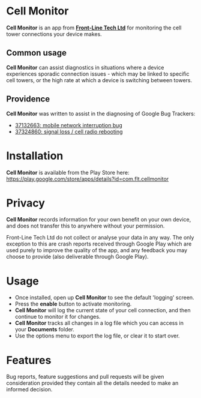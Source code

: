 # Cell Monitor
__Cell Monitor__ is an app from __[Front-Line Tech Ltd](http://front-line-tech.com/)__ for monitoring the cell tower connections
your device makes.

## Common usage
__Cell Monitor__ can assist diagnostics in situations where a device experiences sporadic connection issues - which may be
linked to specific cell towers, or the high rate at which a device is switching between towers.

## Providence
__Cell Monitor__ was written to assist in the diagnosing of Google Bug Trackers:
* [37132663: mobile network interruption bug](https://issuetracker.google.com/issues/37132663)
* [37324860: signal loss / cell radio rebooting](https://issuetracker.google.com/issues/37324860)

# Installation
__Cell Monitor__ is available from the Play Store here: https://play.google.com/store/apps/details?id=com.flt.cellmonitor

# Privacy
__Cell Monitor__ records information for your own benefit on your own device, and does not transfer this to anywhere without
your permission.

Front-Line Tech Ltd do not collect or analyse your data in any way. The only exception to this are crash reports received
through Google Play which are used purely to improve the quality of the app, and any feedback you may choose to provide
(also deliverable through Google Play).

# Usage

* Once installed, open up __Cell Monitor__ to see the default 'logging' screen.
* Press the __enable__ button to activate monitoring.
* __Cell Monitor__ will log the current state of your cell connection, and then continue to monitor it for changes.
* __Cell Monitor__ tracks all changes in a log file which you can access in your __Documents__ folder.
* Use the options menu to export the log file, or clear it to start over.

# Features

Bug reports, feature suggestions and pull requests will be given consideration provided they contain all the details needed
to make an informed decision.
